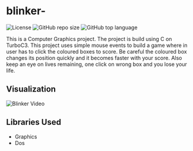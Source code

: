 # blinker-

![License](https://img.shields.io/github/license/souravkatkar/blinker-)
![GitHub repo size](https://img.shields.io/github/repo-size/souravkatkar/blinker-)
![GitHub top language](https://img.shields.io/github/languages/top/souravkatkar/blinker-)

This is a Computer Graphics project. The project is build using C on TurboC3.
This project uses simple mouse events to build a game where in user has to click the coloured boxes to score. 
Be careful the coloured box changes its position quickly and it becomes faster with your score.
Also keep an eye on lives remaining, one click on wrong box and you lose your life.

## Visualization 

![Blinker Video](https://user-images.githubusercontent.com/49206555/102959636-189d1480-4506-11eb-8bfe-01fa57dfe3d5.gif)


## Libraries Used
* Graphics
* Dos
